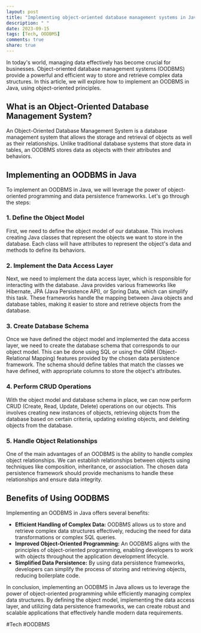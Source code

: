 ```yaml
---
layout: post
title: "Implementing object-oriented database management systems in Java"
description: " "
date: 2023-09-15
tags: [Tech, OODBMS]
comments: true
share: true
---
```


In today's world, managing data effectively has become crucial for businesses. Object-oriented database management systems (OODBMS) provide a powerful and efficient way to store and retrieve complex data structures. In this article, we will explore how to implement an OODBMS in Java, using object-oriented principles.

## What is an Object-Oriented Database Management System?

An Object-Oriented Database Management System is a database management system that allows the storage and retrieval of objects as well as their relationships. Unlike traditional database systems that store data in tables, an OODBMS stores data as objects with their attributes and behaviors.

## Implementing an OODBMS in Java

To implement an OODBMS in Java, we will leverage the power of object-oriented programming and data persistence frameworks. Let's go through the steps:

### 1. Define the Object Model

First, we need to define the object model of our database. This involves creating Java classes that represent the objects we want to store in the database. Each class will have attributes to represent the object's data and methods to define its behaviors.

### 2. Implement the Data Access Layer

Next, we need to implement the data access layer, which is responsible for interacting with the database. Java provides various frameworks like Hibernate, JPA (Java Persistence API), or Spring Data, which can simplify this task. These frameworks handle the mapping between Java objects and database tables, making it easier to store and retrieve objects from the database.

### 3. Create Database Schema

Once we have defined the object model and implemented the data access layer, we need to create the database schema that corresponds to our object model. This can be done using SQL or using the ORM (Object-Relational Mapping) features provided by the chosen data persistence framework. The schema should define tables that match the classes we have defined, with appropriate columns to store the object's attributes.

### 4. Perform CRUD Operations

With the object model and database schema in place, we can now perform CRUD (Create, Read, Update, Delete) operations on our objects. This involves creating new instances of objects, retrieving objects from the database based on certain criteria, updating existing objects, and deleting objects from the database.

### 5. Handle Object Relationships

One of the main advantages of an OODBMS is the ability to handle complex object relationships. We can establish relationships between objects using techniques like composition, inheritance, or association. The chosen data persistence framework should provide mechanisms to handle these relationships and ensure data integrity.

## Benefits of Using OODBMS

Implementing an OODBMS in Java offers several benefits:

- **Efficient Handling of Complex Data:** OODBMS allows us to store and retrieve complex data structures effectively, reducing the need for data transformations or complex SQL queries.
- **Improved Object-Oriented Programming:** An OODBMS aligns with the principles of object-oriented programming, enabling developers to work with objects throughout the application development lifecycle.
- **Simplified Data Persistence:** By using data persistence frameworks, developers can simplify the process of storing and retrieving objects, reducing boilerplate code.

In conclusion, implementing an OODBMS in Java allows us to leverage the power of object-oriented programming while efficiently managing complex data structures. By defining the object model, implementing the data access layer, and utilizing data persistence frameworks, we can create robust and scalable applications that effectively handle modern data requirements.

#Tech #OODBMS